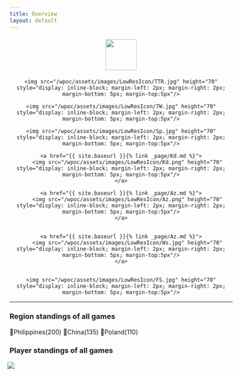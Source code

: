 ```yaml
---
title: Overview
layout: default
---
```


<div align="center">
	<a href="{{ site.baseurl }}{% link _page/Ccs.md %}">
		<img src="/wpoc/assets/images/LowResIcon/Ccs.png" height="70" style="display: inline-block; margin-left: 2px; margin-right: 2px; margin-bottom: 5px; margin-top:5px"/>
	</a>
	
	<img src="/wpoc/assets/images/LowResIcon/TTR.jpg" height="70" style="display: inline-block; margin-left: 2px; margin-right: 2px; margin-bottom: 5px; margin-top:5px"/>

	<img src="/wpoc/assets/images/LowResIcon/7W.jpg" height="70" style="display: inline-block; margin-left: 2px; margin-right: 2px; margin-bottom: 5px; margin-top:5px"/>

	<img src="/wpoc/assets/images/LowResIcon/Sp.jpg" height="70" style="display: inline-block; margin-left: 2px; margin-right: 2px; margin-bottom: 5px; margin-top:5px"/>

	<a href="{{ site.baseurl }}{% link _page/Kd.md %}">
		<img src="/wpoc/assets/images/LowResIcon/Kd.png" height="70" style="display: inline-block; margin-left: 2px; margin-right: 2px; margin-bottom: 5px; margin-top:5px"/>
	</a>

	<a href="{{ site.baseurl }}{% link _page/Az.md %}">
		<img src="/wpoc/assets/images/LowResIcon/Az.png" height="70" style="display: inline-block; margin-left: 2px; margin-right: 2px; margin-bottom: 5px; margin-top:5px"/>
	</a>


	<a href="{{ site.baseurl }}{% link _page/Az.md %}">
		<img src="/wpoc/assets/images/LowResIcon/Ws.jpg" height="70" style="display: inline-block; margin-left: 2px; margin-right: 2px; margin-bottom: 5px; margin-top:5px"/>
	</a>

	
	<img src="/wpoc/assets/images/LowResIcon/FS.jpg" height="70" style="display: inline-block; margin-left: 2px; margin-right: 2px; margin-bottom: 5px; margin-top:5px"/>
</div>



---




### Region standings of all games 
🥇Philippines(200) 🥈China(135) 🥉Poland(110)


### Player standings of all games


<div align="left">
 <img src="/wpoc/assets/images/AllGamesRanking.png" style="display: block; margin-left: -5px; margin-bottom: 5px"/>
</div>


<!---
{% for post in site.tags.7W %}
{{ post.excerpt }}
{% endfor %}
<br>
-->




